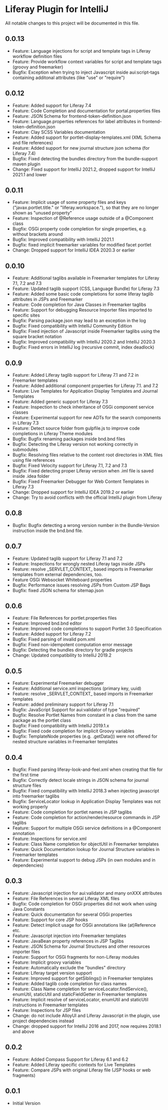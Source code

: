 Liferay Plugin for IntelliJ
===========================

All notable changes to this project will be documented in this file.

## 0.0.13
- Feature: Language injections for script and template tags in Liferay workflow definition files
- Feature: Provide workflow context variables for script and template tags (groovy and freemarker)
- Bugfix: Exception when trying to inject Javascript inside aui:script-tags containing additonal attributes (like "use" or "require")

## 0.0.12
- Feature: Added support for Liferay 7.4
- Feature: Code Completion and documentation for portal.properties files
- Feature: JSON Schema for frontend-token-definition.json
- Feature: Language.properties references for label attributes in frontend-token-definition.json  
- Feature: Clay SCSS Variables documentation
- Feature: Added support for portlet-display-templates.xml (XML Schema and file references)
- Feature: Added support for new journal structure json schema (for Liferay 7.4)
- Bugfix: Fixed detecting the bundles directory from the bundle-support maven plugin
- Change: Fixed support for IntelliJ 2021.2, dropped support for IntelliJ 2021.1 and lower
  
## 0.0.11
- Feature: Implicit usage of some property files and keys ("javax.portlet.title." or "liferay.workspace."), so that they are no longer shown as "unused property"
- Feature: Inspection of @Reference usage outside of a @Component class  
- Bugfix: OSGi property code completion for single properties, e.g. without brackets around
- Bugfix: Improved compatibility with IntelliJ 2021.1 
- Bugfix: fixed implicit freemarker variables for modified facet portlet
- Change: Dropped support for IntelliJ IDEA 2020.3 or earlier

## 0.0.10
- Feature: Additional taglibs available in Freemarker templates for Liferay 7.1, 7.2 and 7.3
- Feature: Updated taglib support (CSS, Language Bundle) for Liferay 7.3
- Feature: Added some basic code completions for some liferay taglib attributes in JSPs and Freemarker
- Feature: Code completion for Java Classes in Freemarker taglibs
- Feature: Support for debugging Resource Importer files imported to specific sites  
- Bugfix: Parsing package.json may lead to an exception in the log
- Bugfix: Fixed compatibility with IntelliJ Community Edition
- Bugfix: Fixed injection of Javascript inside Freemarker taglibs using the square bracket notation
- Bugfix: Improved compatibility with IntelliJ 2020.2 and IntelliJ 2020.3
- Bugfix: Fixed errors in IntelliJ log (recursive commit, index deadlock)

## 0.0.9
- Feature: Added Liferay taglib support for Liferay 7.1 and 7.2 in Freemarker templates
- Feature: Added additional component properties for Liferay 7.1. and 7.2
- Feature: Live Templates for Application Display Templates and Journal Templates
- Feature: Added generic support for Liferay 7.3
- Feature: Inspection to check inheritance of OSGi component service classes
- Feature: Experimental support for new ADTs for the search components in Liferay 7.3
- Feature: Detect source folder from gulpfile.js to improve code completions in Liferay Theme modules
- Bugfix: Bugfix renaming packages inside bnd.bnd files
- Bugfix: Detecting the Liferay version not working correctly in submodules
- Bugfix: Resolving files relative to the content root directories in XML files using file references
- Bugfix: Fixed Velocity support for Liferay 7.1, 7.2 and 7.3
- Bugfix: Fixed detecting proper Liferay version when .iml file is saved inside .idea folder
- Bugfix: Fixed Freemarker Debugger for Web Content Templates in Liferay 7.3
- Change: Dropped support for IntelliJ IDEA 2019.2 or earlier
- Change: Try to avoid conflicts with the official IntelliJ plugin from Liferay

## 0.0.8
- Bugfix: Bugfix detecting a wrong version number in the Bundle-Version instruction inside the bnd.bnd file.

## 0.0.7
- Feature: Updated taglib support for Liferay 7.1 and 7.2
- Feature: Inspections for wrongly nested Liferay tags inside JSPs
- Feature: resolve \_SERVLET_CONTEXT\_ based imports in Freemarker templates from external dependencies, too.
- Feature OSGi Websocket Whiteboard properties
- Bugfix: Performance issues resolving JSPs from Custom JSP Bags
- Bugfix: fixed JSON schema for sitemap.json 

## 0.0.6
- Feature: File References for portlet.properties files
- Feature: Improved bnd.bnd editor
- Feature: Improved code completions to support Portlet 3.0 Specification
- Feature: Added support for Liferay 7.2
- Bugfix: Fixed parsing of invalid pom.xml
- Bugfix: Fixed non-idempotent computation error message
- Bugfix: Detecting the bundles directory for gradle projects
- Change: Updated compatibility to IntelliJ 2019.2 

## 0.0.5
- Feature: Experimental Freemarker debugger
- Feature: Additional service.xml inspections (primary key, uuid)
- Feature: resolve \_SERVLET_CONTEXT\_ based imports in Freemarker templates
- Feature: added preliminary support for Liferay 7.1
- Bugfix: JavaScript Support for aui:validator of type "required"
- Bugfix: Resolve Portlet Names from constant in a class from the same package as the portlet class 
- Bugfix: Fixed compatibility with IntelliJ 2019.1.x
- Bugfix: Fixed code completion for implicit Groovy variables
- Bugfix: TemplateNode properties (e.g. .getData()) were not offered for nested structure variables in Freemarker templates

## 0.0.4
- Bugfix: Fixed parsing liferay-look-and-feel.xml when creating that file for the first time
- Bugfix: Correctly detect locale strings in JSON schema for journal structure files
- Bugfix: Fixed compatibility with IntelliJ 2018.3 when injecting javascript into freemarker taglibs
- Bugfix: ServiceLocator lookup in Application Display Templates was not working properly
- Feature: Code completion for portlet names in JSP taglibs
- Feature: Code completion for action/render/resource commands in JSP taglibs
- Feature: Support for multiple OSGi service definitions in a @Component annotation
- Feature: Inspections for service.xml
- Feature: Class Name completion for objectUtil in Freemarker templates
- Feature: Quick Documentation lookup for Journal Structure variables in Freemarker templates
- Feature: Experimental support to debug JSPs (in own modules and in dependencies)

## 0.0.3
- Feature: Javascript injection for aui:validator and many onXXX attributes
- Feature: File References in several Liferay XML files
- Bugfix: Code completion for OSGi properties did not work when using Java Constants
- Feature: Quick documentation for several OSGi properties
- Feature: Support for core JSP hooks
- Feature: Detect implicit usage for OSGi annotations like (at)Reference etc.
- Feature: Javascript injection into Freemarker templates
- Feature: JavaBean property references in JSP Taglibs
- Feature: JSON Schema for Journal Structures and other resources importer files
- Feature: Support for OSGi fragments for non-Liferay modules
- Feature: Implicit groovy variables
- Feature: Automatically exclude the "bundles" directory
- Feature: Liferay target version support
- Feature: Improved support for getSiblings() in Freemarker templates
- Feature: Added taglib code completion for class names
- Feature: Class Name completion for serviceLocator.findService(), enumUtil, staticUtil and staticFieldGetter in Freemarker templates
- Feature: Implicit resolve of serviceLocator, enumUtil and staticUtil instructions in Freemarker templates
- Feature: Inspections for JSP files 
- Change: do not include AlloyUI and Liferay Javascript in the plugin, use project dependencies instead
- Change: dropped support for IntelliJ 2016 and 2017, now requires 2018.1 and above

## 0.0.2
- Feature: Added Compass Support for Liferay 6.1 and 6.2
- Feature: Added Liferay specific contexts for Live Templates 
- Feature: Compare JSPs with original Liferay file (JSP hooks or web fragments)

## 0.0.1
- Initial Version